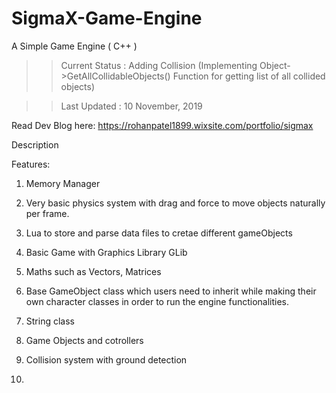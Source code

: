 # SigmaX-Game-Engine
A Simple Game Engine ( C++ )

>> Current Status : Adding Collision (Implementing Object->GetAllCollidableObjects() Function for getting list of all collided objects)

>> Last Updated : 10 November, 2019

Read Dev Blog here: https://rohanpatel1899.wixsite.com/portfolio/sigmax

Description

Features:

1) Memory Manager

2) Very basic physics system with drag and force to move objects naturally per frame.

3) Lua to store and parse data files to cretae different gameObjects

4) Basic Game with Graphics Library GLib

5) Maths such as Vectors, Matrices

6) Base GameObject class which users need to inherit while making their own character classes in order to run the engine functionalities.

7) String class

8) Game Objects and cotrollers

9) Collision system with ground detection

10) 
